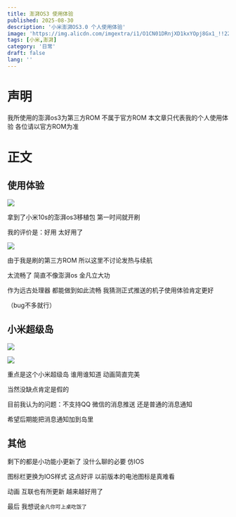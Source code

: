```yaml
---
title: 澎湃OS3 使用体验
published: 2025-08-30
description: '小米澎湃OS3.0 个人使用体验'
image: 'https://img.alicdn.com/imgextra/i1/O1CN01DRnjXD1kxYOpj8Gx1_!!2215879134750-2-fleamarket.png'
tags: [小米,澎湃]
category: '日常'
draft: false 
lang: ''
---
```


# 声明

我所使用的澎湃os3为第三方ROM 不属于官方ROM 本文章只代表我的个人使用体验 各位请以官方ROM为准



# 正文

## 使用体验

![](https://img.alicdn.com/imgextra/i1/O1CN01q7m2HW1kxYOoOoM07_!!2215879134750-0-fleamarket.jpg)

拿到了小米10s的澎湃os3移植包 第一时间就开刷

我的评价是：好用 太好用了



![](https://img.alicdn.com/imgextra/i4/O1CN01MqzzIz1kxYOpwfaTL_!!2215879134750-0-fleamarket.jpg)



由于我是刷的第三方ROM 所以这里不讨论发热与续航

太流畅了 简直不像澎湃os 金凡立大功

作为远古处理器 都能做到如此流畅 我猜测正式推送的机子使用体验肯定更好

（bug不多就行）



## 小米超级岛

![](https://img.alicdn.com/imgextra/i1/O1CN01D7VZyr1kxYOogtlGg_!!2215879134750-0-fleamarket.jpg)

![](https://img.alicdn.com/imgextra/i4/O1CN014RJsxM1kxYOnmxRl2_!!2215879134750-1-fleamarket.gif)

重点是这个小米超级岛 谁用谁知道 动画简直完美

当然没缺点肯定是假的

目前我认为的问题：不支持QQ 微信的消息推送 还是普通的消息通知

希望后期能把消息通知加到岛里



## 其他

剩下的都是小功能小更新了 没什么聊的必要 仿IOS

图标栏更换为IOS样式 这点好评 以前版本的电池图标是真难看

动画 互联也有所更新 越来越好用了



最后 我想说<code>金凡你可上桌吃饭了</code>
